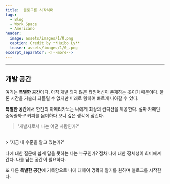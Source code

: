 ```yaml
---
title:  블로그를 시작하며
tags:
  - Blog
  - Work Space
  - Americano
header:
  image: assets/images/1/0.png
  caption: Credit by **Huibo Ly**
  teaser: assets/images/1/0_.png
excerpt_separator: <!--more-->
---
```

---
## 개발 공간

여기는 **특별한 공간**이다. 아직 개발 되지 않은 타임머신이 존재하는 곳이기 때문이다.
물론 시간을 거슬러 되돌릴 수 없지만 미래로 향하여 빠르게 나아갈 수 있다.

**특별한 공간**에서 한잔의 아메리카노는 나에게 최상의 컨디션을 제공한다.
~~설마 카페인 중독일까..?~~
커피를 음미하다 보니 깊은 생각에 잠긴다.

> '개발자로서 나는 어떤 사람인가?'
<br>
> '지금 내 수준을 알고 있는가?'

나에 대한 질문에 쉽게 답을 못하는 나는 누구인가?
점차 나에 대한 정체성이 희미해져 간다.
나를 담는 공간이 필요하다.

또 다른 **특별한 공간**에 기록함으로 나에 대하여 명확히 알기를 원하며 블로그를 시작한다.

<!--more-->